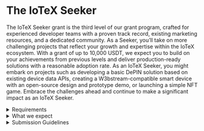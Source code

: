 # The IoTeX Seeker

The IoTeX Seeker grant is the third level of our grant program, crafted for experienced developer teams with a proven track record, existing marketing resources, and a dedicated community. As a Seeker, you’ll take on more challenging projects that reflect your growth and expertise within the IoTeX ecosystem. With a grant of up to 10,000 USDT, we expect you to build on your achievements from previous levels and deliver production-ready solutions with a reasonable adoption rate. As an IoTeX Seeker, you might embark on projects such as developing a basic DePIN solution based on existing device data APIs, creating a W3bstream-compatible smart device with an open-source design and prototype demo, or launching a simple NFT game. Embrace the challenges ahead and continue to make a significant impact as an IoTeX Seeker.

<details>

<summary>Requirements</summary>

* **Proven Team with Existing Marketing Resources:**\
  Applicants should have a well-established team with a proven track record of success in their respective fields. The team should have experience in marketing their products or services, including the ability to generate awareness, engage with their target audience, and drive adoption. This may include access to marketing channels, public relations resources, or partnerships that can help amplify the project's reach and visibility within the IoTeX ecosystem and beyond.
* **Existing Organic Community:**\
  Developers should have already built an engaged and active community around their project or product. This community should be genuinely interested in the project's development, providing valuable feedback, and helping to spread the word about the project's benefits and potential. An organic community demonstrates that the project has the support and interest necessary to drive long-term success and growth.
* **Existing Product:**\
  Applicants should have already developed a product, service, or solution that demonstrates their team's ability to execute and deliver on their vision. The existing product should showcase the team's technical expertise, creativity, and commitment to quality. Having a product of their own also indicates that the team has experience in bringing a project from concept to completion, increasing the likelihood of success for their IoTeX Seeker Tier project.

By meeting these requirements, developers demonstrate that they have the experience, resources, and community support necessary to undertake a successful project within the IoTeX Seeker Tier. This will help instill confidence in the IoTeX community and ensure that the project has a solid foundation for growth and success.

</details>

<details>

<summary>What we expect</summary>

In addition to the requirements of the previous level, developers should also meet the following expectations:&#x20;

* **Production Ready:**\
  Projects in this tier should be at a stage where they are ready for real-world use and deployment. This means that the product or solution has been thoroughly tested, refined, and optimized to ensure it meets the necessary performance, security, and usability standards. The team should be prepared to support and maintain the product, addressing any potential issues or updates as needed, ensuring a seamless and reliable experience for users.

<!---->

* **Reasonable Adoption:**\
  Given the amount of funding requested in this tier, a reasonable range of adoption should be achieved to justify the investment. This could be quantified in various ways, such as the number of active users, volume of transactions, or level of integration with other applications and services within the IoTeX ecosystem. While the exact range of adoption may vary depending on the specific project, a fair suggestion could be to aim for at least a few thousand active users or a comparable level of engagement within a reasonable timeframe after the project's launch. This demonstrates that the project is resonating with its target audience and that it has the potential for sustainable growth and success.

By meeting these expectations, developers in the IoTeX Seeker Tier showcase their ability to deliver a production-ready product with a reasonable level of adoption. This will help attract further interest and support from the IoTeX community, driving the project's growth and success in the long term.

</details>

<details>

<summary>Submission Guidelines</summary>

A project in this tier could follow one of these two routes:

1. **DePIN Project Based on Existing Device Data API:**\

   * Present a clear and well-defined problem that the project aims to solve, utilizing DePIN technology in combination with an existing device data API.
   * Showcase the team's expertise and experience with the chosen API, as well as their knowledge of DePIN and its implementation in the project.
   * Demonstrate a working Proof of Concept or Minimum Viable Product (MVP) that utilizes the existing device data API to create a DePIN-based solution.
   * Outline a clear roadmap with milestones for further development, refining the solution, and achieving production readiness.
   * Provide evidence of an existing organic community supporting the project and a marketing plan to drive user adoption.

<!---->

2. **W3bstream Compatible Smart Device (Open-source Design + Prototype Demo):**\

   * Introduce the concept of the smart device, detailing its features, functionality, and potential use cases.
   * Explain how the smart device integrates with W3bstream technology and contributes to the IoTeX ecosystem.
   * Provide an open-source design of the smart device, including technical specifications, schematics, and documentation.
   * Showcase a working prototype demo of the smart device, highlighting its functionality and compatibility with W3bstream.
   * Present a clear roadmap with milestones for further development, refining the device, and achieving production readiness.
   * Demonstrate the team's proven expertise in hardware design and development, as well as their ability to manage and execute a successful product launch.

In both cases, the submission should highlight the project's potential for production readiness and reasonable adoption. By providing a comprehensive submission that addresses the requirements and expectations of the IoTeX Seeker Tier, the team demonstrates its commitment to delivering a valuable and innovative solution within the IoTeX ecosystem.

#### For a category specific example visit the [_**Grant Verticals**_](../grant-verticals/) page or the [DePIN Submission Ideas](../depin-submission-ideas.md) section.&#x20;

</details>
